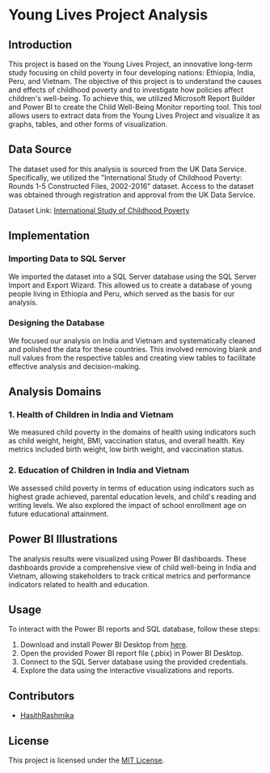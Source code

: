# Young Lives Project Analysis

## Introduction
This project is based on the Young Lives Project, an innovative long-term study focusing on child poverty in four developing nations: Ethiopia, India, Peru, and Vietnam. The objective of this project is to understand the causes and effects of childhood poverty and to investigate how policies affect children's well-being. To achieve this, we utilized Microsoft Report Builder and Power BI to create the Child Well-Being Monitor reporting tool. This tool allows users to extract data from the Young Lives Project and visualize it as graphs, tables, and other forms of visualization.

## Data Source
The dataset used for this analysis is sourced from the UK Data Service. Specifically, we utilized the "International Study of Childhood Poverty: Rounds 1-5 Constructed Files, 2002-2016" dataset. Access to the dataset was obtained through registration and approval from the UK Data Service.

Dataset Link: [International Study of Childhood Poverty](https://beta.ukdataservice.ac.uk/datacatalogue/series/series?id=2000060#!/access)

## Implementation
### Importing Data to SQL Server
We imported the dataset into a SQL Server database using the SQL Server Import and Export Wizard. This allowed us to create a database of young people living in Ethiopia and Peru, which served as the basis for our analysis.

### Designing the Database
We focused our analysis on India and Vietnam and systematically cleaned and polished the data for these countries. This involved removing blank and null values from the respective tables and creating view tables to facilitate effective analysis and decision-making.

## Analysis Domains
### 1. Health of Children in India and Vietnam
We measured child poverty in the domains of health using indicators such as child weight, height, BMI, vaccination status, and overall health. Key metrics included birth weight, low birth weight, and vaccination status.

### 2. Education of Children in India and Vietnam
We assessed child poverty in terms of education using indicators such as highest grade achieved, parental education levels, and child's reading and writing levels. We also explored the impact of school enrollment age on future educational attainment.

## Power BI Illustrations
The analysis results were visualized using Power BI dashboards. These dashboards provide a comprehensive view of child well-being in India and Vietnam, allowing stakeholders to track critical metrics and performance indicators related to health and education.

## Usage
To interact with the Power BI reports and SQL database, follow these steps:
1. Download and install Power BI Desktop from [here](https://powerbi.microsoft.com/desktop/).
2. Open the provided Power BI report file (.pbix) in Power BI Desktop.
3. Connect to the SQL Server database using the provided credentials.
4. Explore the data using the interactive visualizations and reports.

## Contributors
- [HasithRashmika](https://github.com/HasithRashmika)


## License
This project is licensed under the [MIT License](LICENSE).

